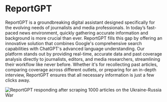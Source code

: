 # ReportGPT

ReportGPT is a groundbreaking digital assistant designed specifically for the evolving needs of journalists and media professionals. In today’s fast-paced news environment, quickly gathering accurate information and background is more crucial than ever. ReportGPT fills this gap by offering an innovative solution that combines Google's comprehensive search capabilities with ChatGPT's advanced language understanding.
Our platform stands out by providing real-time, accurate data and past coverage analysis directly to journalists, editors, and media researchers, streamlining their workflow like never before. Whether it's for recollecting past articles, comparing coverage across different outlets, or preparing for an in-depth interview, ReportGPT ensures that all necessary information is just a few clicks away.


![ReportGPT responding after scraping 1000 articles on the Ukraine-Russia War]([https://drive.google.com/uc?export=view&id=1quvDk5cokFucUv4DZlejTrgkKei2YkQk])
